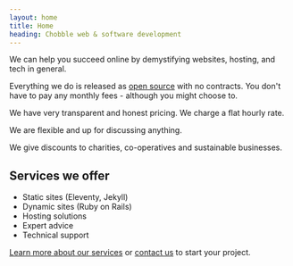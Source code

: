 ```yaml
---
layout: home
title: Home
heading: Chobble web & software development
---
```


We can help you succeed online by demystifying websites, hosting, and tech in general.

Everything we do is released as [open source](https://git.chobble.com) with no contracts. You don't have to pay any monthly fees - although you might choose to.

We have very transparent and honest pricing. We charge a flat hourly rate.

We are flexible and up for discussing anything.

We give discounts to charities, co-operatives and sustainable businesses.

## Services we offer

- Static sites (Eleventy, Jekyll)
- Dynamic sites (Ruby on Rails)
- Hosting solutions
- Expert advice
- Technical support

[Learn more about our services](/services/) or [contact us](/contact/) to start your project.
